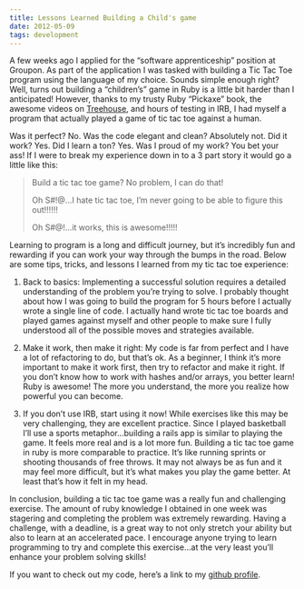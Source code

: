 ```yaml
---
title: Lessons Learned Building a Child's game
date: 2012-05-09
tags: development
---
```


A few weeks ago I applied for the “software apprenticeship” position at Groupon. As part of the application I was tasked with building a Tic Tac Toe program using the language of my choice.  Sounds simple enough right? Well, turns out building a “children’s” game in Ruby is a little bit harder than I anticipated!  However, thanks to my trusty Ruby “Pickaxe” book, the awesome videos on [Treehouse](http://teamtreehouse.com), and hours of testing in IRB, I had myself a program that actually played a game of tic tac toe against a human.

Was it perfect? No. Was the code elegant and clean? Absolutely not.  Did it work? Yes. Did I learn a ton? Yes. Was I proud of my work? You bet your ass!  If I were to break my experience down in to a 3 part story it would go a little like this:

<div class="pa4">
  <blockquote class="athelas ml0 mt0 pl4 black-90 bl bw2 b--blue">
    <p class="f5 f4-m f3-l lh-copy measure mt0">Build a tic tac toe game? No problem, I can do that!</p>
    <p class="f5 f4-m f3-l lh-copy measure mt0">Oh S#!@…I hate tic tac toe, I’m never going to be able to figure this out!!!!!!</p>
    <p class="f5 f4-m f3-l lh-copy measure mt0">Oh S#@!…it works, this is awesome!!!!!</p>
  </blockquote>
</div>

Learning to program is a long and difficult journey, but it’s incredibly fun and rewarding if you can work your way through the bumps in the road. Below are some tips, tricks, and lessons I learned from my tic tac toe experience:

1. Back to basics:  Implementing a successful solution requires a detailed understanding of the problem you’re trying to solve. I probably thought about how I was going to build the program for 5 hours before I actually wrote a single line of code.  I actually hand wrote tic tac toe boards and played games against myself and other people to make sure I fully understood all of the possible moves and strategies available.

2. Make it work, then make it right: My code is far from perfect and I have a lot of refactoring to do, but that’s ok. As a beginner, I think it’s more important to make it work first, then try to refactor and make it right. If you don’t know how to work with hashes and/or arrays, you better learn! Ruby is awesome! The more you understand, the more you realize how powerful you can become.

3. If you don’t use IRB, start using it now! While exercises like this may be very challenging, they are excellent practice. Since I played basketball I’ll use a sports metaphor…building a rails app is similar to playing the game. It feels more real and is a lot more fun.  Building a tic tac toe game in ruby is more comparable to practice. It’s like running sprints or shooting thousands of free throws. It may not always be as fun and it may feel more difficult, but it’s what makes you play the game better.  At least that’s how it felt in my head.

In conclusion, building a tic tac toe game was a really fun and challenging exercise.  The amount of ruby knowledge I obtained in one week was stagering and completing the problem was extremely rewarding. Having a challenge, with a deadline, is a great way to not only stretch your ability but also to learn at an accelerated  pace.  I encourage anyone trying to learn programming to try and complete this exercise…at the very least you’ll enhance your problem solving skills!

If you want to check out my code, here’s a link to my [github profile](www.github.com/dlavin23).
